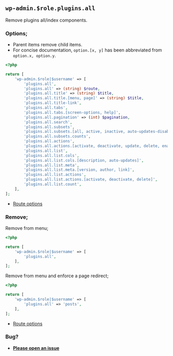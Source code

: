 ## `wp-admin.$role.plugins.all`

Remove plugins all/index components.

### Options;

* Parent items remove child items. 
* For concise documentation, `option.[x, y]` has been abbreviated from `option.x, option.y`.

```php
<?php

return [
    'wp-admin.$role|$username' => [
        'plugins.all',
        'plugins.all' => (string) $route,
        'plugins.all.title' => (string) $title,
        'plugins.all.title.[menu, page]' => (string) $title,
        'plugins.all.title-link',
        'plugins.all.tabs',
        'plugins.all.tabs.[screen-options, help]',
        'plugins.all.pagination' => (int) $pagination,
        'plugins.all.search',
        'plugins.all.subsets',
        'plugins.all.subsets.[all, active, inactive, auto-updates-disabled]',
        'plugins.all.subsets.counts',
        'plugins.all.actions',
        'plugins.all.actions.[activate, deactivate, update, delete, enable-auto-update, disable-auto-update]',
        'plugins.all.list',
        'plugins.all.list.cols',
        'plugins.all.list.cols.[description, auto-updates]',
        'plugins.all.list.meta',
        'plugins.all.list.meta.[version, author, link]',
        'plugins.all.list.actions',
        'plugins.all.list.actions.[activate, deactivate, delete]',
        'plugins.all.list.count',
    ],
];
```

* [Route options](../route-options.md)

### Remove;

Remove from menu;

```php
<?php

return [
    'wp-admin.$role|$username' => [
        'plugins.all',
    ],
];
```

Remove from menu and enforce a page redirect;

```php
<?php

return [
    'wp-admin.$role|$username' => [
        'plugins.all' => 'posts',
    ],
];
```

* [Route options](../route-options.md)

### Bug?

* **[Please open an issue](https://github.com/soberwp/intervention/issues/new?title=[wp-admin.plugins.all]&labels=bug&assignees=darrenjacoby)**